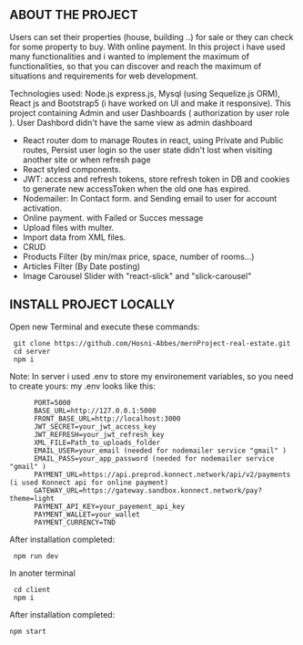 ## ABOUT THE PROJECT
Users can set their properties (house, building ..) for sale or they can check for some property to buy.
With online payment.
In this project i have used many functionalities and i wanted to implement the maximum of functionalities, so that you can discover and reach the maximum of situations and requirements for web development.

Technologies used: Node.js express.js, Mysql (using Sequelize.js ORM), React js and Bootstrap5 (i have worked on UI and make it responsive).
This project containing Admin and user Dashboards ( authorization by user role ). User  Dashbord didn't have the same view as admin dashboard

- React router dom to manage Routes in react, using Private and Public routes, Persist user login so the user state didn't lost when visiting another site or when refresh page
- React styled components.
- JWT: access and refresh tokens, store refresh token in DB and cookies to generate new accessToken when the old one has expired.
- Nodemailer: In Contact form. and Sending email to user for account activation.
- Online payment. with Failed or Succes message
- Upload files with multer.
- Import data from XML files.
- CRUD
- Products Filter (by min/max price, space, number of rooms...)
- Articles Filter (By Date posting)
- Image Carousel Slider with "react-slick" and "slick-carousel"

## INSTALL PROJECT LOCALLY
Open new Terminal and execute these commands:

     git clone https://github.com/Hosni-Abbes/mernProject-real-estate.git
     cd server
     npm i
   
   Note: In server i used .env to store my environement variables, so you need to create yours:
   my .env looks like this:
   
          PORT=5000
          BASE_URL=http://127.0.0.1:5000
          FRONT_BASE_URL=http://localhost:3000          
          JWT_SECRET=your_jwt_access_key
          JWT_REFRESH=your_jwt_refresh_key          
          XML_FILE=Path_to_uploads_folder
          EMAIL_USER=your_email (needed for nodemailer service "gmail" )
          EMAIL_PASS=your_app_password (needed for nodemailer service "gmail" )          
          PAYMENT_URL=https://api.preprod.konnect.network/api/v2/payments (i used Konnect api for online payment)
          GATEWAY_URL=https://gateway.sandbox.konnect.network/pay?theme=light
          PAYMENT_API_KEY=your_payement_api_key
          PAYMENT_WALLET=your_wallet
          PAYMENT_CURRENCY=TND
   
After installation completed:
  
     npm run dev
 

In anoter terminal

     cd client
     npm i

   
   After installation completed:

    npm start
